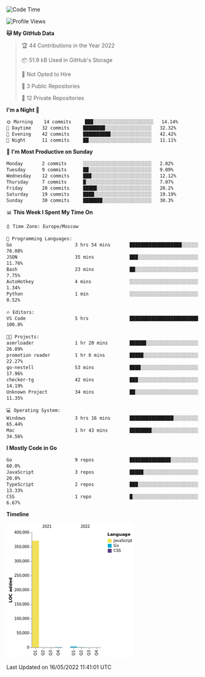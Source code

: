 <!--START_SECTION:waka-->
![Code Time](http://img.shields.io/badge/Code%20Time-303%20hrs%202%20mins-blue)

![Profile Views](http://img.shields.io/badge/Profile%20Views-0-blue)

**🐱 My GitHub Data** 

> 🏆 44 Contributions in the Year 2022
 > 
> 📦 51.9 kB Used in GitHub's Storage 
 > 
> 🚫 Not Opted to Hire
 > 
> 📜 3 Public Repositories 
 > 
> 🔑 12 Private Repositories  
 > 
**I'm a Night 🦉** 

```text
🌞 Morning    14 commits     ███░░░░░░░░░░░░░░░░░░░░░░   14.14% 
🌆 Daytime    32 commits     ████████░░░░░░░░░░░░░░░░░   32.32% 
🌃 Evening    42 commits     ██████████░░░░░░░░░░░░░░░   42.42% 
🌙 Night      11 commits     ██░░░░░░░░░░░░░░░░░░░░░░░   11.11%

```
📅 **I'm Most Productive on Sunday** 

```text
Monday       2 commits      ░░░░░░░░░░░░░░░░░░░░░░░░░   2.02% 
Tuesday      9 commits      ██░░░░░░░░░░░░░░░░░░░░░░░   9.09% 
Wednesday    12 commits     ███░░░░░░░░░░░░░░░░░░░░░░   12.12% 
Thursday     7 commits      █░░░░░░░░░░░░░░░░░░░░░░░░   7.07% 
Friday       20 commits     █████░░░░░░░░░░░░░░░░░░░░   20.2% 
Saturday     19 commits     ████░░░░░░░░░░░░░░░░░░░░░   19.19% 
Sunday       30 commits     ███████░░░░░░░░░░░░░░░░░░   30.3%

```


📊 **This Week I Spent My Time On** 

```text
⌚︎ Time Zone: Europe/Moscow

💬 Programming Languages: 
Go                       3 hrs 54 mins       ███████████████████░░░░░░   78.08% 
JSON                     35 mins             ███░░░░░░░░░░░░░░░░░░░░░░   11.76% 
Bash                     23 mins             ██░░░░░░░░░░░░░░░░░░░░░░░   7.75% 
AutoHotkey               4 mins              ░░░░░░░░░░░░░░░░░░░░░░░░░   1.34% 
Python                   1 min               ░░░░░░░░░░░░░░░░░░░░░░░░░   0.52%

🔥 Editors: 
VS Code                  5 hrs               █████████████████████████   100.0%

🐱‍💻 Projects: 
asmrloader               1 hr 20 mins        ██████░░░░░░░░░░░░░░░░░░░   26.89% 
promotion reader         1 hr 6 mins         █████░░░░░░░░░░░░░░░░░░░░   22.27% 
go-nestell               53 mins             ████░░░░░░░░░░░░░░░░░░░░░   17.96% 
checker-tg               42 mins             ███░░░░░░░░░░░░░░░░░░░░░░   14.19% 
Unknown Project          34 mins             ██░░░░░░░░░░░░░░░░░░░░░░░   11.35%

💻 Operating System: 
Windows                  3 hrs 16 mins       ████████████████░░░░░░░░░   65.44% 
Mac                      1 hr 43 mins        ████████░░░░░░░░░░░░░░░░░   34.56%

```

**I Mostly Code in Go** 

```text
Go                       9 repos             ███████████████░░░░░░░░░░   60.0% 
JavaScript               3 repos             █████░░░░░░░░░░░░░░░░░░░░   20.0% 
TypeScript               2 repos             ███░░░░░░░░░░░░░░░░░░░░░░   13.33% 
CSS                      1 repo              █░░░░░░░░░░░░░░░░░░░░░░░░   6.67%

```


**Timeline**

![Chart not found](https://raw.githubusercontent.com/jeezft/jeezft/main/charts/bar_graph.png) 


 Last Updated on 16/05/2022 11:41:01 UTC
<!--END_SECTION:waka-->
